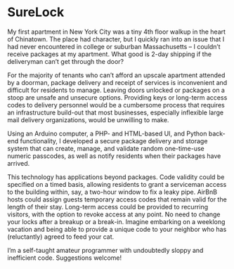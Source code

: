 # SureLock
My first apartment in New York City was a tiny 4th floor walkup in the heart of Chinatown. The place had character, but I quickly ran into an issue that I had never encountered in college or suburban Massachusetts – I couldn’t receive packages at my apartment. What good is 2-day shipping if the deliveryman can’t get through the door?

For the majority of tenants who can’t afford an upscale apartment attended by a doorman, package delivery and receipt of services is inconvenient and difficult for residents to manage. Leaving doors unlocked or packages on a stoop are unsafe and unsecure options. Providing keys or long-term access codes to delivery personnel would be a cumbersome process that requires an infrastructure build-out that most businesses, especially inflexible large mail delivery organizations, would be unwilling to make.

Using an Arduino computer, a PHP- and HTML-based UI, and Python back-end functionality, I developed a secure package delivery and storage system that can create, manage, and validate random one-time-use numeric passcodes, as well as notify residents when their packages have arrived. 

This technology has applications beyond packages. Code validity could be specified on a timed basis, allowing residents to grant a serviceman access to the building within, say, a two-hour window to fix a leaky pipe. AirBnB hosts could assign guests temporary access codes that remain valid for the length of their stay. Long-term access could be provided to recurring visitors, with the option to revoke access at any point. No need to change your locks after a breakup or a break-in. Imagine embarking on a weeklong vacation and being able to provide a unique code to your neighbor who has (reluctantly) agreed to feed your cat.

I’m a self-taught amateur programmer with undoubtedly sloppy and inefficient code. Suggestions welcome!

